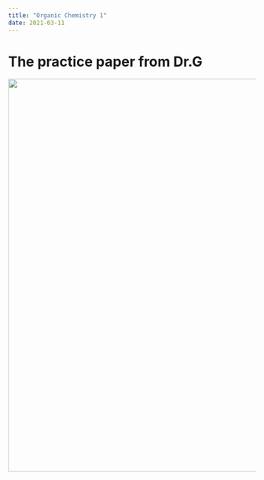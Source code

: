 ```yaml
--- 
title: "Organic Chemistry 1"
date: 2021-03-11
---
```

# The practice paper from Dr.G
<img src="image0.jpg" width="800"/>

